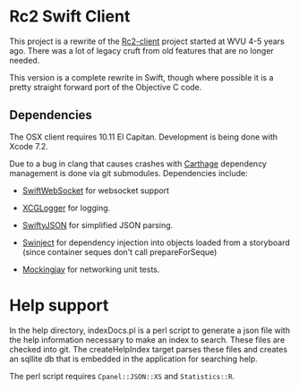 # Rc2 Swift Client

This project is a rewrite of the [Rc2-client](https://github.com/wvuRc2/rc2client) project started at WVU 4-5 years ago. There was a lot of legacy cruft from old features that are no longer needed.

This version is a complete rewrite in Swift, though where possible it is a pretty straight forward port of the Objective C code.

## Dependencies

The OSX client requires 10.11 El Capitan. Development is being done with Xcode 7.2.

Due to a bug in clang that causes crashes with [Carthage](https://github.com/Carthage/Carthage) dependency management is done via git submodules. Dependencies include:

* [SwiftWebSocket](https://github.com/tidwall/SwiftWebSocket) for websocket support

* [XCGLogger](https://github.com/DaveWoodCom/XCGLogger) for logging.

* [SwiftyJSON](https://github.com/SwiftyJSON/SwiftyJSON) for simplified JSON parsing.

* [Swinject](https://github.com/Swinject/Swinject) for dependency injection into objects loaded from a storyboard (since container seques don't call prepareForSeque)

* [Mockingjay](https://github.com/kylef/Mockingjay) for networking unit tests.

# Help support

In the help directory, indexDocs.pl is a perl script to generate a json file with the help information necessary to make an index to search. These files are checked into git. The createHelpIndex target parses these files and creates an sqllite db that is embedded in the application for searching help.

The perl script requires `Cpanel::JSON::XS` and `Statistics::R`.

